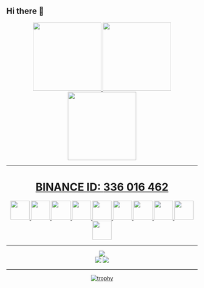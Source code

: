 ## Hi there 👋

<!--
**Wallz/Wallz** is a ✨ _special_ ✨ repository because its `README.md` (this file) appears on your GitHub profile.

Here are some ideas to get you started:

- 🔭 I’m currently working on ...
- 🌱 I’m currently learning ...
- 👯 I’m looking to collaborate on ...
- 🤔 I’m looking for help with ...
- 💬 Ask me about ...
- 📫 How to reach me: ...
- 😄 Pronouns: ...
- ⚡ Fun fact: ...
<img src="https://cdn.jsdelivr.net/gh/devicons/devicon/icons/subversion/subversion-original.svg" width=50 height=50>
<img src="https://cdn.jsdelivr.net/gh/devicons/devicon/icons/cloudflare/cloudflare-original.svg" width=50 height=50>
### ⚙️ &nbsp;GitHub Stats
-->

<div align="center">
  <a href="https://github.com/Wallz">
    <img height="180em" src="https://github-readme-stats.vercel.app/api?username=Wallz&show_icons=true&theme=dark&include_all_commits=true&count_private=true"/>
    <img height="180em" src="https://github-readme-stats.vercel.app/api/top-langs/?username=Wallz&layout=compact&langs_count=16&theme=dark&include_all_commits=true&count_private=true""/>
    <img  height="180em" src="https://github-readme-streak-stats.herokuapp.com?user=Wallz&theme=dark&include_all_commits=true&count_private=true&date_format=M%20j%5B%2C%20Y%5D" />
</div>

<hr>
<h1 align="center">BINANCE ID: <bold>336 016 462</bold></h1>
<p align="center">
<img src="https://cdn.jsdelivr.net/gh/devicons/devicon/icons/intellij/intellij-original.svg" width=50 height=50>
<img src="https://cdn.jsdelivr.net/gh/devicons/devicon/icons/java/java-original-wordmark.svg" width=50 height=50>
<img src="https://cdn.jsdelivr.net/gh/devicons/devicon/icons/mysql/mysql-original-wordmark.svg" width=50 height=50>
<img src="https://cdn.jsdelivr.net/gh/devicons/devicon/icons/php/php-original.svg" width=50 height=50>
<img src="https://cdn.jsdelivr.net/gh/devicons/devicon/icons/cplusplus/cplusplus-original.svg" width=50 height=50>
<img src="https://cdn.jsdelivr.net/gh/devicons/devicon/icons/csharp/csharp-original.svg" width=50 height=50>
<img src="https://cdn.jsdelivr.net/gh/devicons/devicon/icons/python/python-original.svg" width=50 height=50>
<img src="https://cdn.jsdelivr.net/gh/devicons/devicon/icons/photoshop/photoshop-original.svg" width=50 height=50>
<img src="https://cdn.jsdelivr.net/gh/devicons/devicon/icons/html5/html5-original.svg" width=50 height=50>
<img src="https://cdn.jsdelivr.net/gh/devicons/devicon/icons/css3/css3-original.svg" width=50 height=50>
</p>

<hr>
<p align="center">
<a href="https://discord.gg/ygGEUMVb5d" target="_blank"><img src="https://discord.c99.nl/widget/theme-3/252624582593347586.png"></a><br>
  <a href="https://www.twitch.tv/1WallzRJ" target="_blank"><img src="https://img.shields.io/badge/Twitch-9146FF?style=for-the-badge&logo=twitch&logoColor=white" target="_blank"></a>
 <a href="https://discord.gg/ygGEUMVb5d" target="_blank"><img src="https://img.shields.io/badge/Discord-7289DA?style=for-the-badge&logo=discord&logoColor=white" target="_blank"></a> 
</p>  
<hr>  
<div align="center">  
  
[![trophy](https://github-profile-trophy.vercel.app/?username=Wallz&theme=onedark)](https://github.com/Wallz)
</div> 
